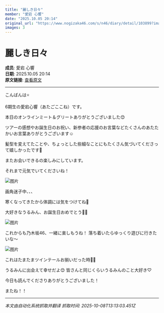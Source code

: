 ```yaml
---
title: "麗しき日々"
member: "愛宕 心響"
date: "2025.10.05 20:14"
original_url: "https://www.nogizaka46.com/s/n46/diary/detail/103899?ima=1126&cd=MEMBER"
images: 3
---
```


# 麗しき日々

**成员**: 愛宕 心響  
**日期**: 2025.10.05 20:14  
**原文链接**: [查看原文](https://www.nogizaka46.com/s/n46/diary/detail/103899?ima=1126&cd=MEMBER)

---

こんばんは⭐️


6期生の愛宕心響（あたごここね）です。




本日のオンラインミート＆グリートありがとうございました😊

ツアーの感想やお誕生日のお祝い、新参者の応援のお言葉などたくさんのあたたかいお言葉ありがとうございます☺︎

髪型を変えてたことや、ちょっとした些細なことにもたくさん気づいてくださって嬉しかったです🤍

またお会いできるの楽しみにしています。

それまで元気でいてくださいね！

![图片](https://www.nogizaka46.com/files/46/diary/n46/MEMBER/moblog/202510/mobfU7Fc4.jpg)

画角迷子中、、、




寒くなってきたから体調には気をつけてね🍂









大好きなうるみん、お誕生日おめでとう🎊🤍

![图片](https://www.nogizaka46.com/files/46/diary/n46/MEMBER/moblog/202510/mobGsnwlo.jpg)

これからも乃木坂46、一緒に楽しもうね！
落ち着いたらゆっくり遊びに行きたいな〜

![图片](https://www.nogizaka46.com/files/46/diary/n46/MEMBER/moblog/202510/mobaQMqTP.jpg)

これはたまたまツインテールお揃いだった時🫶🏻

うるみんに出会えて幸せだよ😊
皆さんと同じくらいうるみんのこと大好き♡









今日も読んでくださりありがとうございました！


またね！！

---

*本文由自动化系统抓取并翻译*
*抓取时间: 2025-10-08T13:13:03.451Z*
